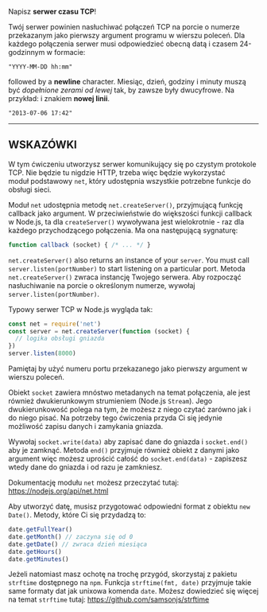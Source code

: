 Napisz **serwer czasu TCP**!

Twój serwer powinien nasłuchiwać połączeń TCP na porcie o numerze przekazanym jako pierwszy argument programu w wierszu poleceń. Dla każdego połączenia serwer musi odpowiedzieć obecną datą i czasem 24-godzinnym w formacie:

```
"YYYY-MM-DD hh:mm"
```

followed by a **newline** character. Miesiąc, dzień, godziny i minuty muszą być *dopełnione zerami od lewej* tak, by zawsze były dwucyfrowe. Na przykład:
i znakiem **nowej linii**.


```
"2013-07-06 17:42"
```

----------------------------------------------------------------------
## WSKAZÓWKI

W tym ćwiczeniu utworzysz serwer komunikujący się po czystym protokole TCP. Nie będzie tu nigdzie HTTP, trzeba więc będzie wykorzystać moduł podstawowy `net`, który udostępnia wszystkie potrzebne funkcje do obsługi sieci.

Moduł `net` udostępnia metodę `net.createServer()`, przyjmującą funkcję callback jako argument. W przeciwieństwie do większości funkcji callback w Node.js, ta dla `createServer()` wywoływana jest wielokrotnie - raz dla każdego przychodzącego połączenia. Ma ona następującą sygnaturę:

```js
function callback (socket) { /* ... */ }
```

`net.createServer()` also returns an instance of your `server`. You must call `server.listen(portNumber)` to start listening on a particular port.
Metoda `net.createServer()` zwraca instancję Twojego serwera. Aby rozpocząć nasłuchiwanie na porcie o określonym numerze, wywołaj `server.listen(portNumber)`.

Typowy serwer TCP w Node.js wygląda tak:

```js
const net = require('net')
const server = net.createServer(function (socket) {
  // logika obsługi gniazda
})
server.listen(8000)
```

Pamiętaj by użyć numeru portu przekazanego jako pierwszy argument w wierszu poleceń.

Obiekt `socket` zawiera mnóstwo metadanych na temat połączenia, ale jest również dwukierunkowym strumieniem (Node.js `Stream`). Jego dwukierunkowość polega na tym, że możesz z niego czytać zarówno jak i do niego pisać. Na potrzeby tego ćwiczenia przyda Ci się jedynie możliwość zapisu danych i zamykania gniazda.

Wywołaj `socket.write(data)` aby zapisać dane do gniazda i `socket.end()` aby je zamknąć. Metoda `end()` przyjmuje również obiekt z danymi jako argument więc możesz uprościć całość do `socket.end(data)` - zapiszesz wtedy dane do gniazda i od razu je zamkniesz.

Dokumentację modułu `net` możesz przeczytać tutaj:
  https://nodejs.org/api/net.html

Aby utworzyć datę, musisz przygotować odpowiedni format z obiektu `new Date()`. Metody, które Ci się przydadzą to:

```js
date.getFullYear()
date.getMonth() // zaczyna się od 0
date.getDate() // zwraca dzień miesiąca
date.getHours()
date.getMinutes()
```

Jeżeli natomiast masz ochotę na trochę przygód, skorzystaj z pakietu `strftime` dostępnego na `npm`. Funkcja `strftime(fmt, date)` przyjmuje takie same formaty dat jak unixowa komenda `date`. Możesz dowiedzieć się więcej na temat `strftime` tutaj: https://github.com/samsonjs/strftime
